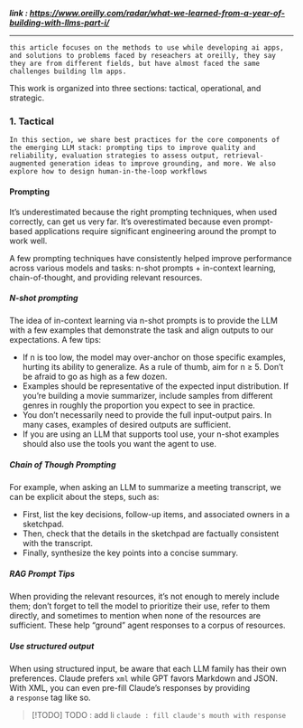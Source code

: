 
***link : https://www.oreilly.com/radar/what-we-learned-from-a-year-of-building-with-llms-part-i/***

---

```
this article focuses on the methods to use while developing ai apps, and solutions to problems faced by reseachers at oreilly, they say they are from different fields, but have almost faced the same challenges building llm apps.
```

This work is organized into three sections: tactical, operational, and strategic.
### 1. Tactical

```
In this section, we share best practices for the core components of the emerging LLM stack: prompting tips to improve quality and reliability, evaluation strategies to assess output, retrieval-augmented generation ideas to improve grounding, and more. We also explore how to design human-in-the-loop workflows
```

#### Prompting

It’s underestimated because the right prompting techniques, when used correctly, can get us very far. It’s overestimated because even prompt-based applications require significant engineering around the prompt to work well.

A few prompting techniques have consistently helped improve performance across various models and tasks: n-shot prompts + in-context learning, chain-of-thought, and providing relevant resources.

##### N-shot prompting

The idea of in-context learning via n-shot prompts is to provide the LLM with a few examples that demonstrate the task and align outputs to our expectations. A few tips: 

- If n is too low, the model may over-anchor on those specific examples, hurting its ability to generalize. As a rule of thumb, aim for n ≥ 5. Don’t be afraid to go as high as a few dozen.
- Examples should be representative of the expected input distribution. If you’re building a movie summarizer, include samples from different genres in roughly the proportion you expect to see in practice.
- You don’t necessarily need to provide the full input-output pairs. In many cases, examples of desired outputs are sufficient.
- If you are using an LLM that supports tool use, your n-shot examples should also use the tools you want the agent to use.

##### Chain of Though Prompting

For example, when asking an LLM to summarize a meeting transcript, we can be explicit about the steps, such as:

- First, list the key decisions, follow-up items, and associated owners in a sketchpad.
- Then, check that the details in the sketchpad are factually consistent with the transcript.
- Finally, synthesize the key points into a concise summary.

##### RAG Prompt Tips

When providing the relevant resources, it’s not enough to merely include them; don’t forget to tell the model to prioritize their use, refer to them directly, and sometimes to mention when none of the resources are sufficient. These help “ground” agent responses to a corpus of resources.


##### Use structured output

When using structured input, be aware that each LLM family has their own preferences. Claude prefers `xml` while GPT favors Markdown and JSON. With XML, you can even pre-fill Claude’s responses by providing a `response` tag like so.

> [!TODO] TODO : add li
>`claude : fill claude's mouth with response`





